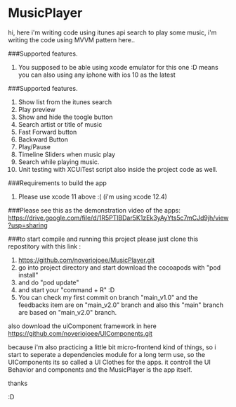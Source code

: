 # MusicPlayer

hi, here i'm writing code using itunes api search to play some music,
i'm writing the code using MVVM pattern here..


###Supported features.
1. You supposed to be able using xcode emulator for this one :D means you can also using any iphone with ios 10 as the latest

###Supported features.
1. Show list from the itunes search
2. Play preview
3. Show and hide the toogle button
4. Search artist or title of music
5. Fast Forward button
6. Backward Button
7. Play/Pause
8. Timeline Sliders when music play
9. Search while playing music.
10. Unit testing with XCUiTest script also inside the project code as well.

###Requirements to build the app
1. Please use xcode 11 above :( (i'm using xcode 12.4)

###Please see this as the demonstration video of the apps:
https://drive.google.com/file/d/1R5PTlBDar5K1zEk3yAyYts5c7mCJd9jh/view?usp=sharing

###to start compile and running this project
please just clone this repostitory with this link : 
1. https://github.com/noveriojoee/MusicPlayer.git
2. go into project directory and start download the cocoapods with "pod install"
3. and do "pod update"
4. and start your "command + R" :D
5. You can check my first commit on branch "main_v1.0" and the feedbacks item are on "main_v2.0" branch and also this "main" branch are based on "main_v2.0" branch.

also download the uiComponent framework in here
https://github.com/noveriojoee/UIComponents.git

because i'm also practicing a little bit micro-frontend kind of things, so i start to seperate a dependencies module for a long term use, so the UIComponents its so called a UI Clothes for the apps. it controll the UI Behavior and components
and the MusicPlayer is the app itself.


thanks

:D

